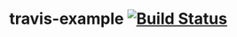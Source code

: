 # travis-example [![Build Status](https://travis-ci.org/jandradap/travis-example.svg?branch=master)](https://travis-ci.org/jandradap/travis-example)
